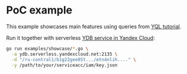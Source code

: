 # PoC example

This example showcases main features using queries from [YQL tutorial](https://ydb.tech/docs/en/dev/yql-tutorial).

Run it together with serverless [YDB service in Yandex Cloud](https://yandex.cloud/ru/docs/ydb/quickstart):

```bash
go run examples/showcase/*.go \
  -a ydb.serverless.yandexcloud.net:2135 \
  -d "/ru-central1/b1g22gee05t.../etn4nlih...." \
  -y /path/to/your/serviceacc/iam/key.json
```
